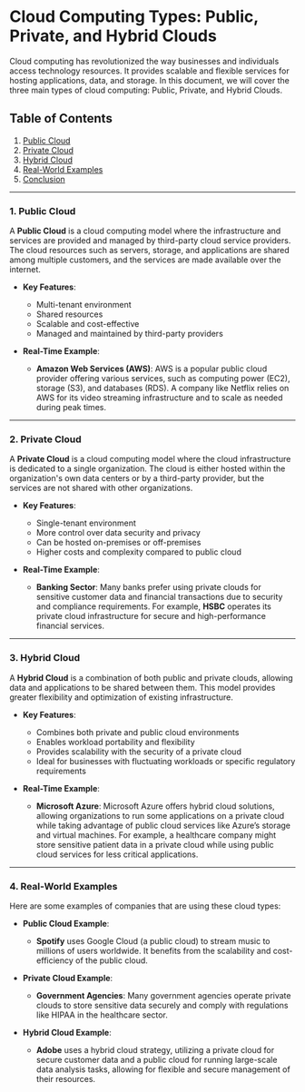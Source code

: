 
# Cloud Computing Types: Public, Private, and Hybrid Clouds

Cloud computing has revolutionized the way businesses and individuals access technology resources. It provides scalable and flexible services for hosting applications, data, and storage. In this document, we will cover the three main types of cloud computing: Public, Private, and Hybrid Clouds.

## Table of Contents

1. [Public Cloud](#public-cloud)
2. [Private Cloud](#private-cloud)
3. [Hybrid Cloud](#hybrid-cloud)
4. [Real-World Examples](#real-world-examples)
5. [Conclusion](#conclusion)

---

### 1. Public Cloud

A **Public Cloud** is a cloud computing model where the infrastructure and services are provided and managed by third-party cloud service providers. The cloud resources such as servers, storage, and applications are shared among multiple customers, and the services are made available over the internet.

- **Key Features**:
  - Multi-tenant environment
  - Shared resources
  - Scalable and cost-effective
  - Managed and maintained by third-party providers

- **Real-Time Example**:
  - **Amazon Web Services (AWS)**: AWS is a popular public cloud provider offering various services, such as computing power (EC2), storage (S3), and databases (RDS). A company like Netflix relies on AWS for its video streaming infrastructure and to scale as needed during peak times.

---

### 2. Private Cloud

A **Private Cloud** is a cloud computing model where the cloud infrastructure is dedicated to a single organization. The cloud is either hosted within the organization's own data centers or by a third-party provider, but the services are not shared with other organizations.

- **Key Features**:
  - Single-tenant environment
  - More control over data security and privacy
  - Can be hosted on-premises or off-premises
  - Higher costs and complexity compared to public cloud

- **Real-Time Example**:
  - **Banking Sector**: Many banks prefer using private clouds for sensitive customer data and financial transactions due to security and compliance requirements. For example, **HSBC** operates its private cloud infrastructure for secure and high-performance financial services.

---

### 3. Hybrid Cloud

A **Hybrid Cloud** is a combination of both public and private clouds, allowing data and applications to be shared between them. This model provides greater flexibility and optimization of existing infrastructure.

- **Key Features**:
  - Combines both private and public cloud environments
  - Enables workload portability and flexibility
  - Provides scalability with the security of a private cloud
  - Ideal for businesses with fluctuating workloads or specific regulatory requirements

- **Real-Time Example**:
  - **Microsoft Azure**: Microsoft Azure offers hybrid cloud solutions, allowing organizations to run some applications on a private cloud while taking advantage of public cloud services like Azure’s storage and virtual machines. For example, a healthcare company might store sensitive patient data in a private cloud while using public cloud services for less critical applications.

---

### 4. Real-World Examples

Here are some examples of companies that are using these cloud types:

- **Public Cloud Example**: 
  - **Spotify** uses Google Cloud (a public cloud) to stream music to millions of users worldwide. It benefits from the scalability and cost-efficiency of the public cloud.

- **Private Cloud Example**: 
  - **Government Agencies**: Many government agencies operate private clouds to store sensitive data securely and comply with regulations like HIPAA in the healthcare sector.

- **Hybrid Cloud Example**:
  - **Adobe** uses a hybrid cloud strategy, utilizing a private cloud for secure customer data and a public cloud for running large-scale data analysis tasks, allowing for flexible and secure management of their resources.


